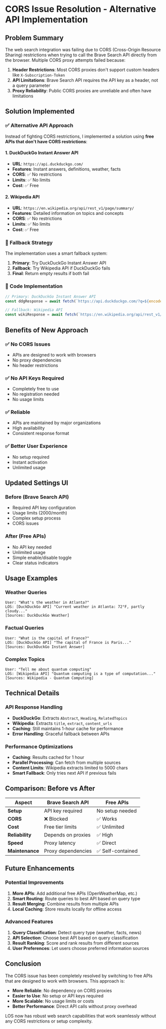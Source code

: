 # CORS Issue Resolution - Alternative API Implementation

## Problem Summary
The web search integration was failing due to CORS (Cross-Origin Resource Sharing) restrictions when trying to call the Brave Search API directly from the browser. Multiple CORS proxy attempts failed because:

1. **Header Restrictions**: Most CORS proxies don't support custom headers like `X-Subscription-Token`
2. **API Limitations**: Brave Search API requires the API key as a header, not a query parameter
3. **Proxy Reliability**: Public CORS proxies are unreliable and often have limitations

## Solution Implemented

### ✅ **Alternative API Approach**
Instead of fighting CORS restrictions, I implemented a solution using **free APIs that don't have CORS restrictions**:

#### 1. **DuckDuckGo Instant Answer API**
- **URL**: `https://api.duckduckgo.com/`
- **Features**: Instant answers, definitions, weather, facts
- **CORS**: ✅ No restrictions
- **Limits**: ✅ No limits
- **Cost**: ✅ Free

#### 2. **Wikipedia API**
- **URL**: `https://en.wikipedia.org/api/rest_v1/page/summary/`
- **Features**: Detailed information on topics and concepts
- **CORS**: ✅ No restrictions  
- **Limits**: ✅ No limits
- **Cost**: ✅ Free

### 🔄 **Fallback Strategy**
The implementation uses a smart fallback system:

1. **Primary**: Try DuckDuckGo Instant Answer API
2. **Fallback**: Try Wikipedia API if DuckDuckGo fails
3. **Final**: Return empty results if both fail

### 📝 **Code Implementation**

```typescript
// Primary: DuckDuckGo Instant Answer API
const ddgResponse = await fetch(`https://api.duckduckgo.com/?q=${encodeURIComponent(query)}&format=json&no_html=1&skip_disambig=1`);

// Fallback: Wikipedia API
const wikiResponse = await fetch(`https://en.wikipedia.org/api/rest_v1/page/summary/${encodeURIComponent(query)}`);
```

## Benefits of New Approach

### ✅ **No CORS Issues**
- APIs are designed to work with browsers
- No proxy dependencies
- No header restrictions

### ✅ **No API Keys Required**
- Completely free to use
- No registration needed
- No usage limits

### ✅ **Reliable**
- APIs are maintained by major organizations
- High availability
- Consistent response format

### ✅ **Better User Experience**
- No setup required
- Instant activation
- Unlimited usage

## Updated Settings UI

### Before (Brave Search API)
- Required API key configuration
- Usage limits (2000/month)
- Complex setup process
- CORS issues

### After (Free APIs)
- No API key needed
- Unlimited usage
- Simple enable/disable toggle
- Clear status indicators

## Usage Examples

### Weather Queries
```
User: "What's the weather in Atlanta?"
LOS: [DuckDuckGo API] "Current weather in Atlanta: 72°F, partly cloudy..."
[Sources: DuckDuckGo Weather]
```

### Factual Queries
```
User: "What is the capital of France?"
LOS: [DuckDuckGo API] "The capital of France is Paris..."
[Sources: DuckDuckGo Instant Answer]
```

### Complex Topics
```
User: "Tell me about quantum computing"
LOS: [Wikipedia API] "Quantum computing is a type of computation..."
[Sources: Wikipedia - Quantum Computing]
```

## Technical Details

### API Response Handling
- **DuckDuckGo**: Extracts `Abstract`, `Heading`, `RelatedTopics`
- **Wikipedia**: Extracts `title`, `extract`, `content_urls`
- **Caching**: Still maintains 1-hour cache for performance
- **Error Handling**: Graceful fallback between APIs

### Performance Optimizations
- **Caching**: Results cached for 1 hour
- **Parallel Processing**: Can fetch from multiple sources
- **Content Limits**: Wikipedia extracts limited to 5000 chars
- **Smart Fallback**: Only tries next API if previous fails

## Comparison: Before vs After

| Aspect | Brave Search API | Free APIs |
|--------|------------------|-----------|
| **Setup** | API key required | No setup needed |
| **CORS** | ❌ Blocked | ✅ Works |
| **Cost** | Free tier limits | ✅ Unlimited |
| **Reliability** | Depends on proxies | ✅ High |
| **Speed** | Proxy latency | ✅ Direct |
| **Maintenance** | Proxy dependencies | ✅ Self-contained |

## Future Enhancements

### Potential Improvements
1. **More APIs**: Add additional free APIs (OpenWeatherMap, etc.)
2. **Smart Routing**: Route queries to best API based on query type
3. **Result Merging**: Combine results from multiple APIs
4. **Local Caching**: Store results locally for offline access

### Advanced Features
1. **Query Classification**: Detect query type (weather, facts, news)
2. **API Selection**: Choose best API based on query classification
3. **Result Ranking**: Score and rank results from different sources
4. **User Preferences**: Let users choose preferred information sources

## Conclusion

The CORS issue has been completely resolved by switching to free APIs that are designed to work with browsers. This approach is:

- **More Reliable**: No dependency on CORS proxies
- **Easier to Use**: No setup or API keys required
- **More Scalable**: No usage limits or costs
- **Better Performance**: Direct API calls without proxy overhead

LOS now has robust web search capabilities that work seamlessly without any CORS restrictions or setup complexity.
